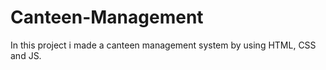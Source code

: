 # Canteen-Management
In this project i made  a canteen management system by using HTML, CSS and JS.
